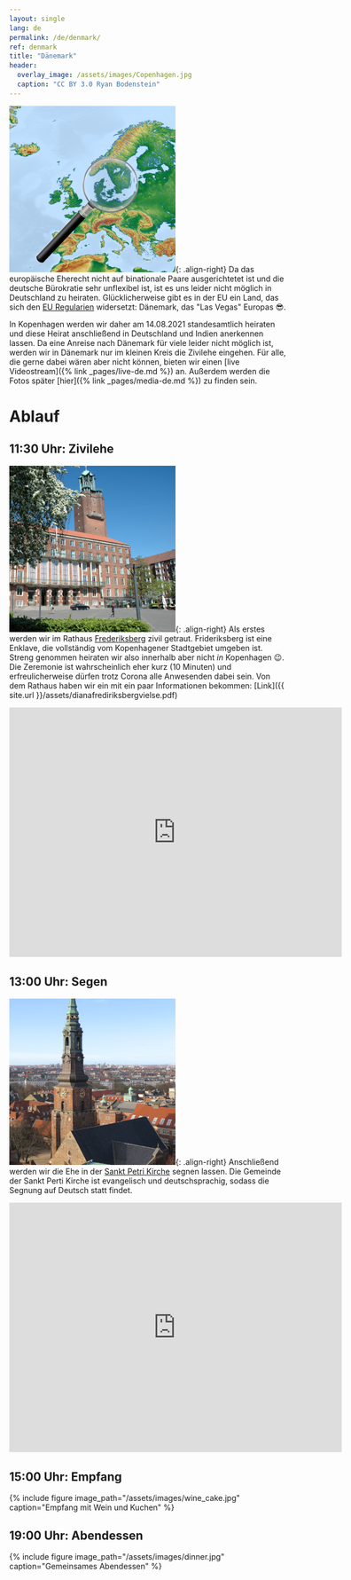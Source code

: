 ```yaml
---
layout: single
lang: de
permalink: /de/denmark/
ref: denmark
title: "Dänemark"
header:
  overlay_image: /assets/images/Copenhagen.jpg
  caption: "CC BY 3.0 Ryan Bodenstein"
---
```


![image-right](/assets/images/Denmark_Map.jpg){: .align-right}
Da das europäische Eherecht nicht auf binationale Paare ausgerichtetet ist und die deutsche Bürokratie sehr unflexibel ist, ist es uns leider nicht möglich in Deutschland zu heiraten. Glücklicherweise gibt es in der EU ein Land, das sich den [EU Regularien](https://eur-lex.europa.eu/legal-content/en/ALL/?uri=CELEX%3A32003R2201) widersetzt: Dänemark, das "Las Vegas" Europas :sunglasses:.

In Kopenhagen werden wir daher am 14.08.2021 standesamtlich heiraten und diese Heirat anschließend in Deutschland und Indien anerkennen lassen.
Da eine Anreise nach Dänemark für viele leider nicht möglich ist, werden wir in Dänemark nur im kleinen Kreis die Zivilehe eingehen. Für alle, die gerne dabei wären aber nicht können, bieten wir einen [live Videostream]({% link _pages/live-de.md %}) an.
Außerdem werden die Fotos später [hier]({% link _pages/media-de.md %}) zu finden sein.

# Ablauf

## 11:30 Uhr: Zivilehe
  ![image-right](/assets/images/Frederiksberg.jpg){: .align-right}
  Als erstes werden wir im Rathaus [Frederiksberg](https://www.frederiksberg.dk/en/english) zivil getraut. Frideriksberg ist eine Enklave, die vollständig vom Kopenhagener Stadtgebiet umgeben ist. Streng genommen heiraten wir also innerhalb aber nicht *in* Kopenhagen :wink:. Die Zeremonie ist wahrscheinlich eher kurz (10 Minuten) und erfreulicherweise dürfen trotz Corona alle Anwesenden dabei sein.
  Von dem Rathaus haben wir ein mit ein paar Informationen bekommen: [Link]({{ site.url }}/assets/dianafrediriksbergvielse.pdf)

  <iframe src="https://www.google.com/maps/embed?pb=!1m18!1m12!1m3!1d2249.6155305894954!2d12.529316815927633!3d55.678285580533476!2m3!1f0!2f0!3f0!3m2!1i1024!2i768!4f13.1!3m3!1m2!1s0x465253bc58aa66b3%3A0xb3f0c4fc7ce10181!2sFrederiksberg%20Town%20Hall!5e0!3m2!1sde!2sde!4v1625400763746!5m2!1sde!2sde" width="600" height="450" style="border:0;" allowfullscreen="" loading="lazy"></iframe>


## 13:00 Uhr: Segen
  ![image-right](/assets/images/Church.jpg){: .align-right}
  Anschließend werden wir die Ehe in der [Sankt Petri Kirche](https://sanktpetrikirke.dk/) segnen lassen. Die Gemeinde der Sankt Perti Kirche ist evangelisch und deutschsprachig, sodass die Segnung auf Deutsch statt findet.

  <iframe src="https://www.google.com/maps/embed?pb=!1m18!1m12!1m3!1d2249.5251859280875!2d12.568684616254579!3d55.67985648053393!2m3!1f0!2f0!3f0!3m2!1i1024!2i768!4f13.1!3m3!1m2!1s0x4652530fd7853aed%3A0xabcb00cde5de4127!2sSankt%20Petri%20Kirke!5e0!3m2!1sde!2sde!4v1625400854898!5m2!1sde!2sde" width="600" height="450" style="border:0;" allowfullscreen="" loading="lazy"></iframe>

## 15:00 Uhr: Empfang
  {% include figure image_path="/assets/images/wine_cake.jpg" caption="Empfang mit Wein und Kuchen" %}

## 19:00 Uhr: Abendessen
  {% include figure image_path="/assets/images/dinner.jpg" caption="Gemeinsames Abendessen" %}